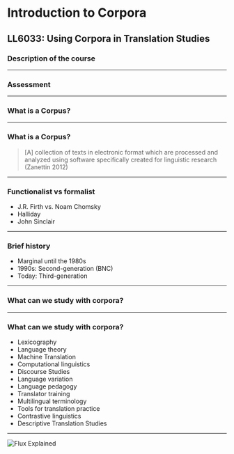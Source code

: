 # Introduction to Corpora

LL6033: Using Corpora in Translation Studies
---

### Description of the course
---

### Assessment
---

### What is a Corpus?
---

### What is a Corpus?

> [A] collection of texts in electronic format which are processed and analyzed using software specifically created for linguistic research (Zanettin 2012)
---

### Functionalist vs formalist
- J.R. Firth vs. Noam Chomsky
- Halliday
- John Sinclair
<!--- Test to see if you can comment things out on Markdown--->
---

### Brief history
- Marginal until the 1980s
- 1990s: Second-generation (BNC)
- Today: Third-generation
---

### What can we study with corpora?
---

### What can we study with corpora?
- Lexicography
- Language theory
- Machine Translation
- Computational linguistics
- Discourse Studies
- Language variation
- Language pedagogy
- Translator training
- Multilingual terminology
- Tools for translation practice
- Contrastive linguistics
- Descriptive Translation Studies
---

![Flux Explained](https://facebook.github.io/flux/img/flux-simple-f8-diagram-explained-1300w.png)
